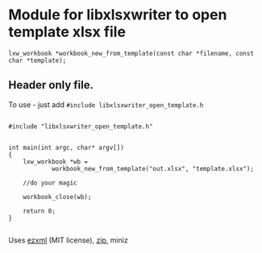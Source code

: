 # Module for libxlsxwriter to open template xlsx file

	lxw_workbook *workbook_new_from_template(const char *filename, const char *template);

## Header only file. 

To use - just add `#include libxlsxwriter_open_template.h`

```

#include "libxlsxwriter_open_template.h"


int main(int argc, char* argv[])
{
	lxw_workbook *wb =
			workbook_new_from_template("out.xlsx", "template.xlsx");
	
	//do your magic
	
	workbook_close(wb);
	
	return 0;
}


```

Uses [ezxml](https://github.com/lxfontes/ezxml) (MIT license),
[zip](https://github.com/kuba--/zip), miniz 

